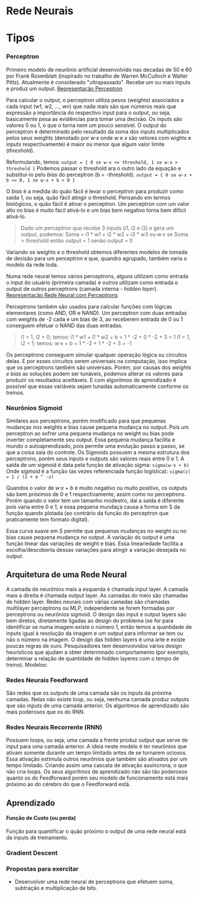 # Rede Neurais


# Tipos

### Perceptron
Primeiro modelo de neurônio artificial desenvolvido nas decadas de 50 e 60 por Frank Rosenblatt (inspirado no trabalho de Warren McCulloch e Walter Pitts). Atualmente é considerado "ultrapassado".
Recebe um ou mais inputs e produz um output.
[Representação Perceptron](http://neuralnetworksanddeeplearning.com/images/tikz0.png)

Para calcular o output, o perceptron utiliza pesos (_weights_) associados a cada input (w1, w2, ..., wn) que nada mais são que números reais que expressão a importância do respectivo input para o output, ou seja, basicamente pesa as evidências para tomar uma decisão.
Os inputs são valores 0 ou 1, o que o torna nem um pouco sensível.
O output do perceptron é determinado pelo resultado da soma dos inputs multiplicados pelos seus weights (denotado por _w·x_ onde _w_ e _x_ são vetores com wights e inputs respectivamente) é maior ou menor que algum valor limite (_threshold_).

Reformulando, temos: ```output = { 0 se w·x <= threshold, 1 se w·x > threshold }```
Podemos passar o threshold ara o outro lado da equação e substituí-lo pelo _bias_ do perceptron (b = -threshold).
```output = { 0 se w·x + b <= 0, 1 se w·x + b > 0 }```

O _bias_ é a medida do quão fácil é levar o perceptron para produzir como saída 1, ou seja, quão fácil atingir o threshold. Pensando em termos biológicos, o quão fácil é ativar o perceptron. Um perceptron com um valor alto no bias é muito fácil ativá-lo e um bias bem negativo torna bem difícil ativá-lo.

>Dado um perceptron que recebe 3 inputs (i1, i2 e i3) e gera um output, podemos:
>Soma = i1 * w1 + i2 * w2 + i3 * w3 ou w·x
>se Soma > threshold então output = 1 senão output = 0

Variando os weights e o threshold obtemos diferentes modelos de tomada de decisão para um perceptron e que, quandro agrupado, também varia o modelo da rede toda.

Numa rede neural temos vários perceptrons, alguns utilizam como entrada o input do usuário (primeira camada) e outros utilizam como entrada o output de outros perceptrons (camada interna - _hidden layer_).
[Representação Rede Neural com Perceptrons](http://neuralnetworksanddeeplearning.com/images/tikz1.png)

Perceptrons também são usados para calcular funções com lógicas elementares (como AND, OR e NAND).
Um perceptron com duas entradas com weights de -2 cada e um bias de 3, ao receberem entrada de 0 ou 1 conseguem efetuar o NAND das duas entradas.
> i1 = 1, i2 = 0; temos: i1 * w1 + i1 * w2 + b = 1 * -2 + 0 * -2 + 3 = 1
> i1 = 1, i2 = 1; temos: w·x + b = 1 * -2 + 1 * -2 + 3 = -1

Os perceptrons conseguem simular qualquer operação lógica ou circuitos delas. E por esses circuitos serem universais na computação, isso implica que os perceptrons também são universais.
Porém, por causas dos _weights e bias_ as soluções podem ser tunáveis, podemos alterar os valores para produzir os resultados aceitáveis. E com algoritmos de aprendizado é possível que essas variáveis sejam tunadas automaticamente conforme os treinos.



### Neurônios Sigmoid
Similares aos perceptrons, porém modificado para que pequenas mudanças nos weights e bias cause pequena mudança no output. Pois um perceptron ao sofrer uma pequena mudança no weight ou bias pode inverter completamente seu output.
Essa pequena mudança facilita e mundo o autoaprendizado, pois permite uma evolução passo a passo, se que a coisa saia do controle.
Os Sigmoids possuem a mesma estrutura dos perceptrons, porém seus inputs e outputs são valores reais entre 0 e 1.
A saída de um sigmoid é data pela função de ativação sigma: ```sigma(w·x + b)```
Onde _sigmoid_ é a função (as vezes referenciada função logística): ```sigma(z) = 1 / (1 + e ^ -z)```

Quandos o valor de _w·x + b_ é muito negativo ou muito positivo, os outputs são bem próximos de 0 e 1 respectivamente, assim como no perceptrons. Porém quando o valor tem um tamanho modestro, daí a saída é diferente pois varia entre 0 e 1, e essa pequena mundaça causa a forma em S da função quando plotada (ao contrário da função do perceptron que praticamente tem formato digital).

Essa curva suave em S permite que pequenas mudanças no weight ou no bias cause pequena mudança no output.
A variação do output é uma função linear das variações de weight e bias. Essa lineariedade facilita a escolha/descoberta dessas variações para atingir a variação desejada no output.




## Arquitetura de uma Rede Neural
A camada de neurônios mais a esquerda é chamada input layer.
A camada mais a direita é chamada output layer.
As camadas do meio são chamadas de hidden layer.
Redes neurais com várias camadas são chamadas multilayer perceptrons ou MLP, independente se forem formadas por perceptrons ou neurônios sigmoid.
O design das input e output layers são bem diretos, diretamente ligadas ao design do problema (se for para identificar se numa imagem existe o número 1, então temos a quantidade de inputs igual à resolução da imagem e um output para informar se tem ou não o número na imagem.
O design das hidden layers é uma arte e existe poucas regras de ouro. Pesquisadores tem desenvolvidos vários design heurísticos que ajudam a obter determinado comportamento (por exemplo, determinar a relação de quantidade de hidden layeres com o tempo de treino).
Modelos:

### Redes Neurais Feedforward
São redes que os outputs de uma camada são os inputs da próxima camadas.
Nelas não existe loop, ou seja, nenhuma camada produz outputs que são inputs de uma camada anterior.
Os algoritmos de aprendizado são mais poderosos que os do RNN.

### Redes Neurais Recorrente (RNN)
Possuem loops, ou seja, uma camada a frente produz output que serve de input para uma camada anterior.
A ideia neste modelo é ter neurônios que ativam somente durante um tempo limitado antes de se tornarem ociosos. Essa ativação estimula outros neurônios que também são ativados por um tempo limitado. Criando assim uma cascata de ativação assíncrona, o que não cria loops.
Os seus algoritmos de aprendizado não são tão poderosos quanto os do Feedforward porém seu modelo de funcionamento está mais próximo ao do cérebro do que o Feedforward está.



## Aprendizado

#### Função de Custo (ou perda)
Função para quantificar o quão próximo o output de uma rede neural está da inputs de treinamento.

### Gradient Descent




### Propostas para exercitar
* Desenvolver uma rede neural de perceptrons que efetuem soma, subtração e multiplicação de bits.


